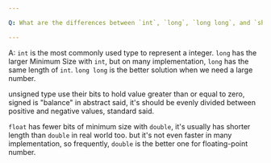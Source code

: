 ```yaml
---

Q: What are the differences between `int`, `long`, `long long`, and `short`? Between an unsigned and a signed type? Between a float and a double?

---
```


A: `int` is the most commonly used type to represent a integer. `long` has the larger Minimum Size with `int`, but on many implementation, `long` has the same length of `int`. `long long` is the better solution when we need a large number.

unsigned type use their bits to hold value greater than or equal to zero, signed is "balance" in abstract said, it's should be evenly divided between positive and negative values, standard said.

`float` has fewer bits of minimum size with `double`, it's usually has shorter length than `double` in real world too. but it's not even faster in many implementation, so frequently, `double` is the better one for floating-point number.